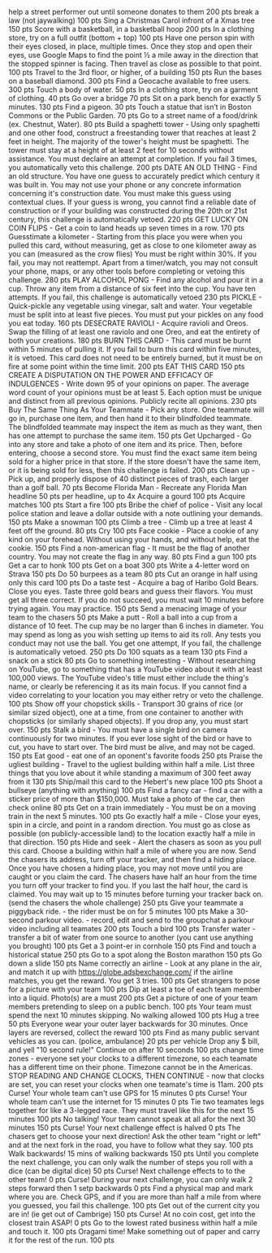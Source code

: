 help a street performer out until someone donates to them
200 pts
break a law (not jaywalking)
100 pts
Sing a Christmas Carol infront of a Xmas tree
150 pts
Score with a basketball, in a basketball hoop
200 pts
In a clothing store, try on a full outfit (bottom + top)
100 pts
Have one person spin with their eyes closed, in place, multiple times. Once they stop and open their eyes, use Google Maps to find the point ½ a mile away in the direction that the stopped spinner is facing. Then travel as close as possible to that point.
100 pts
Travel to the 3rd floor, or higher, of a building
150 pts
Run the bases on a baseball diamond.
300 pts
Find a Geocache available to free users.
300 pts
Touch a body of water.
50 pts
In a clothing store, try on a garment of clothing.
40 pts
Go over a bridge
70 pts
Sit on a park bench for exactly 5 minutes.
130 pts
Find a pigeon.
30 pts
Touch a statue that isn’t in Boston Commons or the Public Garden.
70 pts
Go to a street name of a food/drink (ex. Chestnut, Water).
80 pts
Build a spaghetti tower - Using only spaghetti and one other food, construct a freestanding tower that reaches at least 2 feet in height. The majority of the tower's height must be spaghetti. The tower must stay at a height of at least 2 feet for 10 seconds without assistance. You must declaire an attempt at completion. If you fail 3 times, you automatically veto this challenge.
200 pts
DATE AN OLD THING - Find an old structure. You have one guess to accurately predict which century it was built in. You may not use your phone or any concrete information concerning it's construction date. You must make this guess using contextual clues. If your guess is wrong, you cannot find a reliable date of construction or if your building was constructed during the 20th or 21st century, this challenge is automatically vetoed.
220 pts
GET LUCKY ON COIN FLIPS - Get a coin to land heads up seven times in a row.
170 pts
Guesstimate a kilometer - Starting from this place you were when you pulled this card, without measuring, get as close to one kilometer away as you can (measured as the crow flies) You must be right within 30%. If you fail, you may not reattempt. Apart from a timer/watch, you may not consult your phone, maps, or any other tools before completing or vetoing this challenge.
280 pts
PLAY ALCOHOL PONG - Find any alcohol and pour it in a cup. Throw any item from a distance of six feet into the cup. You have ten attempts. If you fail, this challenge is automatically vetoed
230 pts
PICKLE - Quick-pickle any vegetable using vinegar, salt and water. Your vegetable must be split into at least five pieces. You must put your pickles on any food you eat today.
160 pts
DESECRATE RAVIOLI - Acquire ravioli and Oreos. Swap the filling of at least one raviolo and one Oreo, and eat the entirety of both your creations.
180 pts
BURN THIS CARD - This card must be burnt within 5 minutes of pulling it. If you fail to burn this card within five minutes, it is vetoed. This card does not need to be entirely burned, but it must be on fire at some point within the time limit. 
200 pts
EAT THIS CARD
150 pts
CREATE A DISPUTATION ON THE POWER AND EFFICACY OF INDULGENCES - Write down 95 of your opinions on paper. The average word count of your opinions must be at least 5. Each option must be unique and distinct from all previous opinions. Publicly recite all opinions.
230 pts
Buy The Same Thing As Your Teammate - Pick any store. One teammate will go in, purchase one item, and then hand it to their blindfolded teammate. The blindfolded teammate may inspect the item as much as they want, then has one attempt to purchase the same item.
150 pts
Get Upcharged - Go into any store and take a photo of one item and its price. Then, before entering, choose a second store. You must find the exact same item being sold for a higher price in that store. If the store doesn't have the same item, or it is being sold for less, then this challenge is failed.
200 pts
Clean up - Pick up, and properly dispose of 40 distinct pieces of trash, each larger than a golf ball.
70 pts
Become Florida Man - Recreate any Florida Man headline
50 pts per headline, up to 4x
Acquire a gourd
100 pts
Acquire matches
100 pts
Start a fire
100 pts
Bribe the chief of police - Visit any local police station and leave a dollar outside with a note outlining your demands.
150 pts
Make a snowman
100 pts
Climb a tree - Climb up a tree at least 4 feet off the ground.
80 pts
Cry
100 pts
Face cookie - Place a cookie of any kind on your forehead. Without using your hands, and without help, eat the cookie.
150 pts
Find a non-american flag - It must be the flag of another country. You may not create the flag in any way.
80 pts
Find a gun
100 pts
Get a car to honk
100 pts
Get on a boat
300 pts
Write a 4-letter word on Strava
150 pts
Do 50 burpees as a team
80 pts
Cut an orange in half using only this card
100 pts
Do a taste test - Acquire a bag of Haribo Gold Bears. Close you eyes. Taste three gold bears and guess their flavors. You must get all three correct. If you do not succeed, you must wait 10 minutes before trying again. You may practice.
150 pts
Send a menacing image of your team to the chasers
50 pts
Make a putt - Roll a ball into a cup from a distance of 10 feet. The cup may be no larger than 6 inches in diameter. You may spend as long as you wish setting up items to aid its roll. Any tests you conduct may not use the ball. You get one attempt, If you fail, the challenge is automatically vetoed.
250 pts
Do 100 squats as a team
130 pts
Find a snack on a stick
80 pts
Go to something interesting - Without researching on YouTube, go to something that has a YouTube video about it with at least 100,000 views. The YouTube video's title must either include the thing's name, or clearly be referencing it as its main focus. If you cannot find a video correlating to your location you may either retry or veto the challenge.
100 pts
Show off your chopstick skills - Transport 30 grains of rice (or similar sized object), one at a time, from one container to another with chopsticks (or similarly shaped objects). If you drop any, you must start over.
150 pts
Stalk a bird - You must have a single bird on camera continuously for two minutes. If you ever lose sight of the bird or have to cut, you have to start over. The bird must be alive, and may not be caged.
150 pts
Eat good - eat one of an oponent's favorite foods
250 pts
Praise the ugliest building - Travel to the ugliest building within half a mile. List three things that you love about it while standing a maximum of 300 feet away from it
130 pts
Ship/mail this card to the Hebert's new place
100 pts
Shoot a bullseye (anything with anything)
100 pts
Find a fancy car - find a car with a sticker price of more than $150,000. Must take a photo of the car, then check online
80 pts
Get on a train immediately - You must be on a moving train in the next 5 minutes. 
100 pts
Go exactly half a mile - Close your eyes, spin in a circle, and point in a random direction. You must go as close as possible (on publicly-accessible land) to the location exactly half a mile in that direction.
150 pts
Hide and seek - Alert the chasers as soon as you pull this card. Choose a building within half a mile of where you are now. Send the chasers its address, turn off your tracker, and then find a hiding place. Once you have chosen a hiding place, you may not move until you are caught or you claim the card. The chasers have half an hour from the time you turn off your tracker to find you. If you last the half hour, the card is claimed. You may wait up to 15 minutes before turning your tracker back on. (send the chasers the whole challenge)
250 pts
Give your teammate a piggyback ride. - the rider must be on for 5 minutes
100 pts
Make a 30-second parkour video. - record, edit and send to the groupchat a parkour video including all teamates
200 pts
Touch a bird
100 pts
Transfer water - transfer a bit of water from one source to another (you cant use anything you brought)
100 pts
Get a 3 point-er in cornhole
150 pts
Find and touch a historical statue
250 pts
Go to a spot along the Boston marathon
150 pts
Go down a slide
150 pts
Name correctly an airline - Look at any plane in the air, and match it up with https://globe.adsbexchange.com/ if the airline matches, you get the reward. You get 3 tries.
100 pts
Get strangers to pose for a picture with your team
100 pts
Dip at least a toe of each team member into a liquid. Photo(s) are a must
200 pts
Get a picture of one of your team members pretending to sleep on a public bench.
100 pts
Your team must spend the next 10 minutes skipping. No walking allowed
100 pts
Hug a tree
50 pts
Everyone wear your outer layer backwards for 30 minutes. Once layers are reversed, collect the reward
100 pts
Find as many public servant vehicles as you can. (police, ambulance)
20 pts per vehicle
Drop any $ bill, and yell "10 second rule!" Continue on after 10 seconds
100 pts
change time zones - everyone set your clocks to a different timezone, so each teamate has a different time on their phone. Timezone cannot be in the Americas. STOP READING AND CHANGE CLOCKS, THEN CONTINUE - now that clocks are set, you can reset your clocks when one teamate's time is 11am.
200 pts
Curse! Your whole team can't use GPS for 15 minutes
0 pts
Curse! Your whole team can't use the internet for 15 minutes
0 pts
Tie two teamates legs together for like a 3-legged race. They must travel like this for the next 15 minutes
100 pts
No talking! Your team cannot speak at all afor the next 30 minutes
150 pts
Curse! Your next challenge effect is halved
0 pts
The chasers get to choose your next direction! Ask the other team "right or left" and at the next fork in the road, you have to follow what they say.
100 pts
Walk backwards! 15 mins of walking backwards
150 pts
Until you complete the next challenge, you can only walk the number of steps you roll with a dice (can be digital dice)
50 pts
Curse! Next challenge effects to to the other team!
0 pts
Curse! During your next challenge, you can only walk 2 steps forward then 1 setp backwards
0 pts
Find a physical map and mark where you are. Check GPS, and if you are more than half a mile from where you guessed, you fail this challenge.
100 pts
Get out of the current city you are in! (ie get out of Cambrige)
150 pts
Curse! At no coin cost, get into the closest train ASAP!
0 pts
Go to the lowest rated business within half a mile and touch it.
100 pts
Oragami time! Make something out of paper and carry it for the rest of the run.
100 pts
